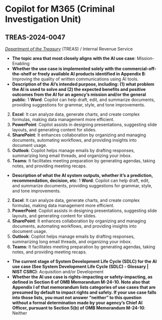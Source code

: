 # Copilot for M365 (Criminal Investigation Unit)
## TREAS-2024-0047
_[Department of the Treasury](<../3_agency/Department of the Treasury.md>)_ (TREAS) / Internal Revenue Service


+ **The topic area that most closely aligns with the AI use case**: Mission-Enabling
+ **Whether the use case is implemented solely with the commercial-off-the-shelf or freely available AI products identified in Appendix B**: Improving the quality of written communications using AI tools.
+ **Description of the AI’s intended purpose, including: (1) what problem the AI is used to solve and (2) the expected benefits and positive outcomes from the AI for an agency’s mission and/or the general public**: 1 **Word**: Copilot can help draft, edit, and summarize documents, providing suggestions for grammar, style, and tone improvements.
2. **Excel**: It can analyze data, generate charts, and create complex formulas, making data management more efficient.
3. **PowerPoint**: Copilot assists in designing presentations, suggesting slide layouts, and generating content for slides.
4. **SharePoint**: It enhances collaboration by organizing and managing documents, automating workflows, and providing insights into document usage.
5. **Outlook**: Copilot helps manage emails by drafting responses, summarizing long email threads, and organizing your inbox.
6. **Teams**: It facilitates meeting preparation by generating agendas, taking notes, and providing meeting recaps.
+ **Description of what the AI system outputs, whether it’s a prediction, recommendation, decision, etc**: 1 **Word**: Copilot can help draft, edit, and summarize documents, providing suggestions for grammar, style, and tone improvements.
2. **Excel**: It can analyze data, generate charts, and create complex formulas, making data management more efficient.
3. **PowerPoint**: Copilot assists in designing presentations, suggesting slide layouts, and generating content for slides.
4. **SharePoint**: It enhances collaboration by organizing and managing documents, automating workflows, and providing insights into document usage.
5. **Outlook**: Copilot helps manage emails by drafting responses, summarizing long email threads, and organizing your inbox.
6. **Teams**: It facilitates meeting preparation by generating agendas, taking notes, and providing meeting recaps.
+ **The current stage of System Development Life Cycle (SDLC) for the AI use case (See System Development Life Cycle (SDLC) - Glossary | NIST CSRC)**: Acquisition and/or Development
+ **Whether the AI use case is rights-impacting or safety-impacting, as defined in Section 6 of OMB Memorandum M-24-10. Note also that Appendix I of that memorandum lists categories of use cases that are presumed by default to impact rights and safety. If your use case falls into those lists, you must not answer “neither” to this question without a formal determination made by your agency’s Chief AI Officer, pursuant to Section 5(b) of OMB Memorandum M-24-10**: Neither